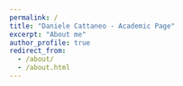 ```yaml
---
permalink: /
title: "Daniele Cattaneo - Academic Page"
excerpt: "About me"
author_profile: true
redirect_from: 
  - /about/
  - /about.html
---
```

